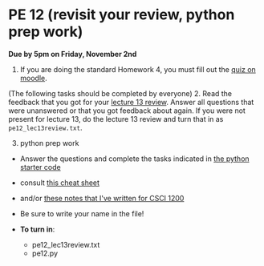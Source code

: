 PE 12 (revisit your review, python prep work)
==============

__Due by 5pm on Friday, November 2nd__

1. If you are doing the standard Homework 4, you must fill out the [quiz on moodle](https://moodle.cs.colorado.edu/mod/quiz/view.php?id=31259a).

(The following tasks should be completed by everyone)
2. Read the feedback that you got for your [lecture 13 review](../lectures/13_review_lowfidelity). Answer all questions that were unanswered or that you got feedback about again.
If you were not present for lecture 13, do the lecture 13 review and turn that in as `pe12_lec13review.txt`.


3. python prep work
- Answer the questions and complete the tasks indicated in [the python starter code](pe12.py)
- consult [this cheat sheet](http://www.cogsci.rpi.edu/~destem/igd/python_cheat_sheet.pdf)
- and/or [these notes that I've written for CSCI 1200](https://github.com/muzny/csci1200-notes)
- Be sure to write your name in the file!

- __To turn in__:
    - pe12_lec13review.txt
    - pe12.py

